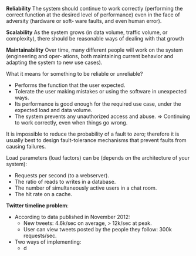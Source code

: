 **Reliability**
The system should continue to work correctly (performing the correct function at the desired level of performance) even in the face of adversity (hardware or soft‐ ware faults, and even human error).

**Scalability**
As the system grows (in data volume, traffic volume, or complexity), there should be reasonable ways of dealing with that growth

**Maintainability**
Over time, many different people will work on the system (engineering and oper‐ ations, both maintaining current behavior and adapting the system to new use cases).

What it means for something to be reliable or unreliable?
- Performs the function that the user expected.
- Tolerate the user making mistakes or using the software in unexpected ways.
- Its performance is good enough for the required use case, under the expected load and data volume.
- The system prevents any unauthorized access and abuse.
=> Continuing to work correctly, even when things go wrong.

It is impossible to reduce the probability of a fault to zero; therefore it is usually best to design fault-tolerance mechanisms that prevent faults from causing failures.

Load parameters (load factors) can be (depends on the architecture of your system):
- Requests per second (to a webserver).
- The ratio of reads to writes in a database.
- The number of simultaneously active users in a chat room.
- The hit rate on a cache.

**Twitter timeline problem**:
- According to data published in November 2012:
  - New tweets: 4.6k/sec on average, > 12k/sec at peak.
  - User can view tweets posted by the people they follow: 300k requests/sec.
- Two ways of implementing:
  - d

